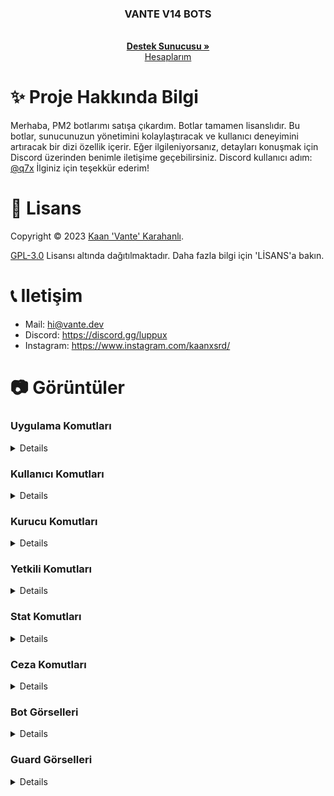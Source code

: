 <p align="center">
  <h3 align="center">VANTE V14 BOTS</h3>

  <p align="center">
    <br />
    <a href="https://discord.gg/luppux"><strong>Destek Sunucusu »</strong></a>
    <br />
    <a href="https://vante.dev/">Hesaplarım</a>
  </p>
</p>

# ✨ Proje Hakkında Bilgi
Merhaba, PM2 botlarımı satışa çıkardım. Botlar tamamen lisanslıdır. Bu botlar, sunucunuzun yönetimini kolaylaştıracak ve kullanıcı deneyimini artıracak bir dizi özellik içerir. Eğer ilgileniyorsanız,          detayları konuşmak için Discord üzerinden benimle iletişime geçebilirsiniz. Discord kullanıcı adım: [@q7x](https://vante.dev/discord) İlginiz için teşekkür ederim!

# 📄 Lisans

Copyright © 2023 [Kaan 'Vante' Karahanlı](https://github.com/vante-dev).

[GPL-3.0](https://www.gnu.org/licenses/gpl-3.0.html) Lisansı altında dağıtılmaktadır. Daha fazla bilgi için 'LİSANS'a bakın.

# 📞 Iletişim

-   Mail: hi@vante.dev
-   Discord: https://discord.gg/luppux
-   Instagram: https://www.instagram.com/kaanxsrd/

# 📷 Görüntüler

### Uygulama Komutları
<details>
  <img width="450" alt="image" src="https://github.com/vante-dev/Vante-Bots/assets/136744983/7ee94db9-7200-4d8e-a4f5-d76c4a226001">
  <img width="450" alt="image" src="https://github.com/vante-dev/Vante-Bots/assets/136744983/11e748dc-f154-4542-a3b0-1a0e74389cfd">
  <img width="450" alt="image" src="https://github.com/vante-dev/Vante-Bots/assets/136744983/aa77b859-f4f1-4908-8d6f-08f464a78a7b">

</details>

### Kullanıcı Komutları
<details>
<img width="450" alt="image" src="https://github.com/vante-dev/Vante-Bots/assets/136744983/d817424b-aa0b-4217-9a1c-45d50046b027">
<img width="450" alt="image" src="https://github.com/vante-dev/Vante-Bots/assets/136744983/cbfb9111-57d6-4133-bac9-3cbf85256786">
</details>

### Kurucu Komutları
<details>
  <img width="450" alt="image" src="https://github.com/vante-dev/Vante-Bots/assets/136744983/fbd07deb-010e-4e28-b4a8-cd6b1461de8a">
  <img width="450" alt="image" src="https://github.com/vante-dev/Vante-Bots/assets/136744983/1c3214a2-c103-4642-a05e-c13c463ada05">
  <img width="450" alt="image" src="https://github.com/vante-dev/Vante-Bots/assets/136744983/787bd3ad-59b5-44fe-96fb-00257195133c">
  <img width="450" alt="image" src="https://github.com/vante-dev/Vante-Bots/assets/136744983/ce75a891-9e96-4f43-92d1-a1046c0a70ff">
  <img width="450" alt="image" src="https://github.com/vante-dev/Vante-Bots/assets/136744983/3127e179-3cdc-434e-81be-209e3907773d">
  <img width="450" alt="image" src="https://github.com/vante-dev/Vante-Bots/assets/136744983/07ee0581-83a2-48f9-ae55-62c51e75be53">
  <img width="450" alt="image" src="https://github.com/vante-dev/Vante-Bots/assets/136744983/5109a554-ee54-4749-bfc1-e3f32828b837">
</details>

### Yetkili Komutları
<details>
  <img src="">
</details>

### Stat Komutları
<details>
  <img src="">
</details>

### Ceza Komutları
<details>
  <img src="">
</details>

### Bot Görselleri
<details>
  <img width="450" alt="image" src="https://github.com/vante-dev/Vante-Bots/assets/136744983/0de4be0c-943d-4551-86e5-81c8aaf9bd1e">
  <img width="450" alt="image" src="https://github.com/vante-dev/Vante-Bots/assets/136744983/bc264ffe-be6d-4bca-a254-b41e68d2ca41">
  <img width="450" alt="image" src="https://github.com/vante-dev/Vante-Bots/assets/136744983/4eae5f8e-7abb-41b6-a6a4-4fd817468a51">
  <img width="450" alt="image" src="https://github.com/vante-dev/Vante-Bots/assets/136744983/64604daf-631f-4dad-adbb-95fa9f5ec3e2">
  <img width="450" alt="image" src="https://github.com/vante-dev/Vante-Bots/assets/136744983/a7258e8d-6d6e-41e0-a656-379c1d6b1610">
  <img width="450" alt="image" src="https://github.com/vante-dev/Vante-Bots/assets/136744983/7575c674-8c50-4958-8be7-81b6b258b5a3">
  <img width="450" alt="image" src="https://github.com/vante-dev/Vante-Bots/assets/136744983/b9dd35c9-404e-4678-80a7-db8b0a96b201">
  <img width="450" alt="image" src="https://github.com/vante-dev/Vante-Bots/assets/136744983/0860964e-e93e-4305-94b7-4a6a2438d104">

</details>

### Guard Görselleri
<details>
  <img src="">
</details>
